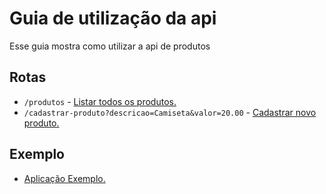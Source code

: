 # Guia de utilização da api

Esse guia mostra como utilizar a api de produtos

## Rotas

* `/produtos` - [Listar todos os produtos.](http://127.0.0.1:5000/produtos)
* `/cadastrar-produto?descricao=Camiseta&valor=20.00` - [Cadastrar novo produto.](http://127.0.0.1:5000/cadastrar-produto?descricao=Camiseta&valor=20.00)

## Exemplo

* [Aplicação Exemplo.](http://localhost:3000/)